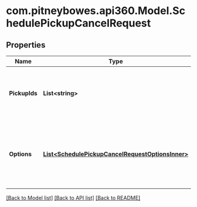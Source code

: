 # com.pitneybowes.api360.Model.SchedulePickupCancelRequest

## Properties

Name | Type | Description | Notes
------------ | ------------- | ------------- | -------------
**PickupIds** | **List&lt;string&gt;** | It specifies the pickup Ids for which you would like to cancel the request. Only pickupIds of the same carrier should be provided in the array. | 
**Options** | [**List&lt;SchedulePickupCancelRequestOptionsInner&gt;**](SchedulePickupCancelRequestOptionsInner.md) | It is required to be provided for DHL Express pickup cancellation. Both &#x60;REQUESTOR_NAME&#x60; and &#x60;REASON_FOR_CANCEL&#x60; are required for DHL Express. | [optional] 

[[Back to Model list]](../README.md#documentation-for-models) [[Back to API list]](../README.md#documentation-for-api-endpoints) [[Back to README]](../README.md)

